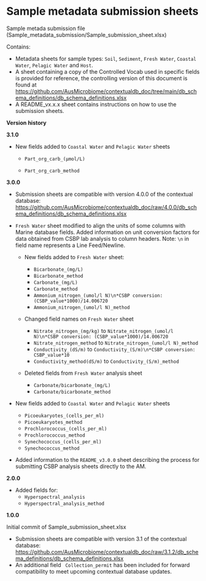 
# Sample metadata submission sheets

Sample metada submission file (Sample_metadata_submission/Sample_submission_sheet.xlsx)

Contains:
- Metadata sheets for sample types: `Soil`, `Sediment`, `Fresh Water`, `Coastal Water`, `Pelagic Water` and `Host`. 
- A sheet containing a copy of the Controlled Vocab used in specific fields is provided for reference, the controlling version of this document is found at https://github.com/AusMicrobiome/contextualdb_doc/tree/main/db_schema_definitions/db_schema_definitions.xlsx
- A README_vx.x.x sheet contains instructions on how to use the submission sheets.

**Version history**

**3.1.0**
- New fields added to `Coastal Water` and `Pelagic Water` sheets
    - `Part_org_carb_(μmol/L)`

    - `Part_org_carb_method`

**3.0.0**
- Submission sheets are compatible with version 4.0.0 of the contextual database:
https://github.com/AusMicrobiome/contextualdb_doc/raw/4.0.0/db_schema_definitions/db_schema_definitions.xlsx
- `Fresh Water` sheet modified to align the units of some columns with Marine database fields. Added information on unit conversion factors for data obtained from CSBP lab analysis to column headers. Note: `\n` in field name represents a Line Feed/Newline.

    - New fields added to `Fresh Water` sheet:
        - `Bicarbonate_(mg/L)`
        - `Bicarbonate_method`
        - `Carbonate_(mg/L)`
        - `Carbonate_method`
        - `Ammonium_nitrogen_(umol/l N)\n*CSBP conversion: (CSBP_value*1000)/14.006720`
        - `Ammonium_nitrogen_(umol/l N)_method`

   - Changed field names on `Fresh Water` sheet
     - `Nitrate_nitrogen_(mg/kg)` to `Nitrate_nitrogen_(umol/l N)\n*CSBP conversion: (CSBP_value*1000)/14.006720`
     - `Nitrate_nitrogen_method` to `Nitrate_nitrogen_(umol/l N)_method`
     - `Conductivity_(dS/m)` to `Conductivity_(S/m)\n*CSBP conversion: CSBP_value*10`
     - `Conductivity_method(dS/m)` to `Conductivity_(S/m)_method`

   - Deleted fields from `Fresh Water` analysis sheet
     - `Carbonate/bicarbonate_(mg/L)`
     - `Carbonate/bicarbonate_method`

 - New fields added to `Coastal Water` and `Pelagic Water` sheets
    - `Picoeukaryotes_(cells_per_ml)`
    - `Picoeukaryotes_method`
    - `Prochlorococcus_(cells_per_ml)`
    - `Prochlorococcus_method`
    - `Synechococcus_(cells_per_ml)`
    - `Synechococcus_method`

- Added information to the `README_v3.0.0` sheet describing the process for submitting CSBP analysis sheets directly to the AM.

**2.0.0**
  - Added fields for:
    - `Hyperspectral_analysis`
    - `Hyperspectral_analysis_method`

**1.0.0**

Initial commit of Sample_submission_sheet.xlsx
- Submission sheets are compatible with version 3.1 of the contextual database: https://github.com/AusMicrobiome/contextualdb_doc/raw/3.1.2/db_schema_definitions/db_schema_definitions.xlsx
- An additional field ` Collection_permit` has been included for forward compatibility to meet upcoming contextual database updates.
